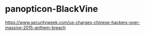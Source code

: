 # panopticon-BlackVine

https://www.securityweek.com/us-charges-chinese-hackers-over-massive-2015-anthem-breach
